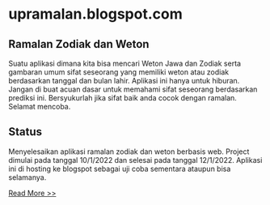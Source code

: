 # upramalan.blogspot.com
<h2>Ramalan Zodiak dan Weton</h2>

Suatu aplikasi dimana kita bisa mencari Weton Jawa dan Zodiak serta gambaran umum sifat seseorang yang memiliki weton atau zodiak berdasarkan tanggal dan bulan lahir. Aplikasi ini hanya untuk hiburan. Jangan di buat acuan dasar untuk memahami sifat seseorang berdasarkan prediksi ini. Bersyukurlah jika sifat baik anda cocok dengan ramalan. Selamat mencoba.

<h2>Status</h2>

Menyelesaikan aplikasi ramalan zodiak dan weton berbasis web. Project dimulai pada tanggal 10/1/2022 dan selesai pada tanggal 12/1/2022. Aplikasi ini di hosting ke blogspot sebagai uji coba sementara ataupun bisa selamanya.

<a href="https://www.samuelpasaribu.com/2022/01/aplikasi-ramalan-zodiak-dan-weton.html">Read More &gt;&gt;</a>

